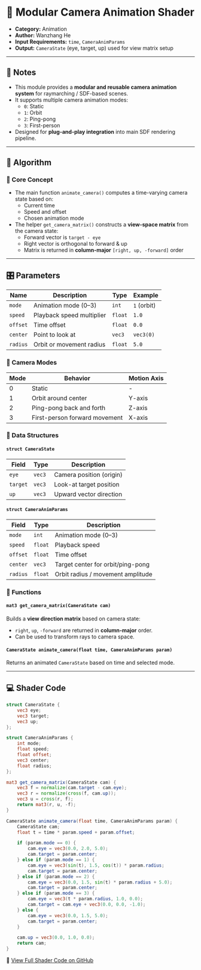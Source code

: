 # 🎥 Modular Camera Animation Shader

- **Category:** Animation
- **Author:** Wanzhang He  
- **Input Requirements:** `time`, `CameraAnimParams`  
- **Output:** `CameraState` (eye, target, up) used for view matrix setup  

---

## 📌 Notes

- This module provides a **modular and reusable camera animation system** for raymarching / SDF-based scenes.  
- It supports multiple camera animation modes:  
  - `0`: Static  
  - `1`: Orbit  
  - `2`: Ping-pong  
  - `3`: First-person  
- Designed for **plug-and-play integration** into main SDF rendering pipeline.

---

## 🧠 Algorithm
### 🔄 Core Concept

- The main function `animate_camera()` computes a time-varying camera state based on:  
  - Current time  
  - Speed and offset  
  - Chosen animation mode  
- The helper `get_camera_matrix()` constructs a **view-space matrix** from the camera state:
  - Forward vector is `target - eye`
  - Right vector is orthogonal to forward & up
  - Matrix is returned in **column-major** `[right, up, -forward]` order

---

## 🎛️ Parameters

| Name       | Description                         | Type     | Example            |
|------------|-------------------------------------|----------|---------------------|
| `mode`     | Animation mode (0–3)                | `int`    | `1` (orbit)         |
| `speed`    | Playback speed multiplier           | `float`  | `1.0`               |
| `offset`   | Time offset                         | `float`  | `0.0`               |
| `center`   | Point to look at                    | `vec3`   | `vec3(0)`           |
| `radius`   | Orbit or movement radius            | `float`  | `5.0`               |

### 🧭 Camera Modes

| Mode | Behavior                       | Motion Axis    |
|------|--------------------------------|----------------|
| 0    | Static                         | -              |
| 1    | Orbit around center            | Y-axis         |
| 2    | Ping-pong back and forth       | Z-axis         |
| 3    | First-person forward movement  | X-axis         |

### 🧱 Data Structures

#### `struct CameraState`

| Field     | Type   | Description               |
|-----------|--------|---------------------------|
| `eye`     | `vec3` | Camera position (origin)  |
| `target`  | `vec3` | Look-at target position   |
| `up`      | `vec3` | Upward vector direction   |

#### `struct CameraAnimParams`

| Field     | Type    | Description                         |
|-----------|---------|-------------------------------------|
| `mode`    | `int`   | Animation mode (0–3)                |
| `speed`   | `float` | Playback speed                      |
| `offset`  | `float` | Time offset                         |
| `center`  | `vec3`  | Target center for orbit/ping-pong   |
| `radius`  | `float` | Orbit radius / movement amplitude   |

### 📐 Functions

#### `mat3 get_camera_matrix(CameraState cam)`

Builds a **view direction matrix** based on camera state:  
- `right`, `up`, `-forward` are returned in **column-major** order.  
- Can be used to transform rays to camera space.

#### `CameraState animate_camera(float time, CameraAnimParams param)`

Returns an animated `CameraState` based on time and selected mode.

---
## 💻 Shader Code
```glsl
struct CameraState {
    vec3 eye;
    vec3 target;
    vec3 up;
};

struct CameraAnimParams {
    int mode;
    float speed;
    float offset;
    vec3 center;
    float radius;
};

mat3 get_camera_matrix(CameraState cam) {
    vec3 f = normalize(cam.target - cam.eye);
    vec3 r = normalize(cross(f, cam.up));
    vec3 u = cross(r, f);
    return mat3(r, u, -f);
}

CameraState animate_camera(float time, CameraAnimParams param) {
    CameraState cam;
    float t = time * param.speed + param.offset;

    if (param.mode == 0) {
        cam.eye = vec3(0.0, 2.0, 5.0);
        cam.target = param.center;
    } else if (param.mode == 1) {
        cam.eye = vec3(sin(t), 1.5, cos(t)) * param.radius;
        cam.target = param.center;
    } else if (param.mode == 2) {
        cam.eye = vec3(0.0, 1.5, sin(t) * param.radius + 5.0);
        cam.target = param.center;
    } else if (param.mode == 3) {
        cam.eye = vec3(t * param.radius, 1.0, 0.0);
        cam.target = cam.eye + vec3(0.0, 0.0, -1.0);
    } else {
        cam.eye = vec3(0.0, 1.5, 5.0);
        cam.target = param.center;
    }

    cam.up = vec3(0.0, 1.0, 0.0);
    return cam;
}
```
🔗 [View Full Shader Code on GitHub](https://github.com/friedaxvictoria/procedural_shader_framework/blob/main/shaders/shaders/animation/camera_anim.glsl)

